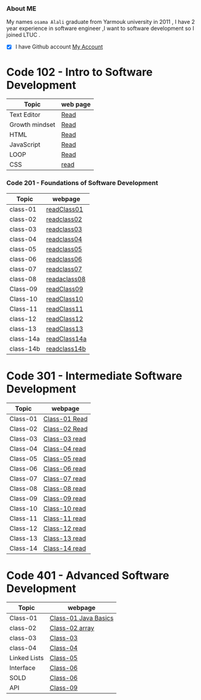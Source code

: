 ###  About ME
My names `osama Alali` graduate from Yarmouk university   in 2011 , I have 2 year experience in software engineer ,I want to software development so I joined  LTUC .

- [x]  I have Github account [My Account](https://github.com/OsamaAlali)


# Code 102 - Intro to Software Development

|     Topic     |   web page                 |
| ------------  | -------------------------  |
| Text Editor   |[Read](Editor.md)           |
| Growth mindset|[Read](mindset.md)          |
|    HTML       |[Read](HTML.md)             |
|   JavaScript  |[Read](JavaScript.md)       |
|    LOOP       |[Read](Loopmd)              |
|    CSS        |[read](CSS.md)              |

### Code 201 - Foundations of Software Development

| Topic         |       webpage              |
|--------------|-----------------------------|
|  class-01     |[readClass01](class-01.md)  |
| class-02      |[readclass02](class-02.md)  |
| class-03      |[readclass03](class-03.md)  |
| class-04      |[readclass04](class-04.md)  |
|    class-05  |  [readclass05](class-05.md) |
|    class-06  |  [readclass06](class-06.md) |
|   class-07|[readclass07](class-07.md)      |
|class-08|[readaclass08](class-08.md)        |
|   Class-09      | [readClass09](class-09.md)   |
|   Class-10      | [readClass10](class-10.md)   |
| Class-11 |[readClass11](class-11.md)       |
| class-12   |[readClass12](class-12.md)   |
| class-13   |[readClass13](class-13.md)     |
| class-14a |[readClass14a](class-14.md)     |
| class-14b | [readclass14b](class-14b.md)   |

# Code 301 - Intermediate Software Development

| Topic         |       webpage              |
| ------------- |----------------------------|
|    Class-01   |[Class-01 Read](code301-class01.md) |
|    Class-02   |[Class-02 Read](code301-Class02.md) |
|    Class-03   |[Class-03 read](code301-class03.md) |
|    Class-04   |[Class-04 read](code301-class04.md) |
|    Class-05   |[Class-05 read](code301-class05.md) |
|    Class-06   |[Class-06 read](code301-class06.md) |
|    Class-07   |[Class-07 read](code301-class07.md) |
|    Class-08   |[Class-08 read](code301-class08.md) |
|    Class-09   |[Class-09 read](code301-class09.md) |
|    Class-10   |[Class-10 read](code301-class10.md) |
|    Class-11   |[Class-11 read](code301-class11.md) |
|    Class-12   |[Class-12 read](code301-class12.md) |
|    Class-13   |[Class-13 read](code301-class13.md) |
|    Class-14   |[Class-14 read](code301-class14.md) |

# Code 401 - Advanced Software Development

| Topic         |       webpage              |
| ------------- |----------------------------|
|    Class-01   |[Class-01 Java Basics](code401-01.md) |
|   class-02    |[Class-02 array](code401-02.md) | 
|   class-03    |[Class-03 ](code401-03.md) |
|   class-04    |[Class-04 ](code401-04.md) |
|   Linked Lists    |[Class-05](code401-05.md) |
|  Interface  |[Class-06](code401-06.md) |
|  SOLD |[Class-06](code401-08.md) |
| API |[Class-09](code401-09.md) |
